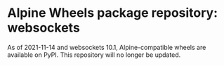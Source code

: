 # Alpine Wheels package repository: websockets

As of 2021-11-14 and websockets 10.1, Alpine-compatible wheels are available on PyPI. This repository will no longer be updated.
